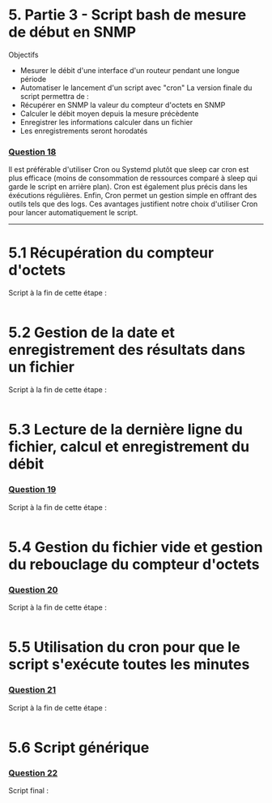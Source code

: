 # 5. Partie 3 - Script bash de mesure de début en SNMP
Objectifs
- Mesurer le débit d'une interface d'un routeur pendant une longue période
- Automatiser le lancement d'un script avec "cron"
La version finale du script permettra de :
- Récupérer en SNMP la valeur du compteur d'octets en SNMP
- Calculer le débit moyen depuis la mesure précèdente
- Enregistrer les informations calculer dans un fichier
- Les enregistrements seront horodatés


### <u> Question 18 </u>
Il est préférable d'utiliser Cron ou Systemd plutôt que sleep car cron est plus efficace (moins de consommation de ressources comparé à sleep qui garde le script en arrière plan). Cron est également plus précis dans les éxécutions régulières.
Enfin, Cron permet un gestion simple en offrant des outils tels que des logs. Ces avantages justifient notre choix d'utiliser Cron pour lancer automatiquement le script.

**************************************************
# 5.1 Récupération du compteur d'octets
Script à la fin de cette étape :
```
```


# 5.2 Gestion de la date et enregistrement des résultats dans un fichier
Script à la fin de cette étape :
```
```

# 5.3 Lecture de la dernière ligne du fichier, calcul et enregistrement du débit
### <u> Question 19 </u>

Script à la fin de cette étape :
```
```

# 5.4 Gestion du fichier vide et gestion du rebouclage du compteur d'octets
### <u> Question 20 </u>

Script à la fin de cette étape :
```
```

# 5.5 Utilisation du cron pour que le script s'exécute toutes les minutes
### <u> Question 21 </u>

Script à la fin de cette étape :
```
```

# 5.6 Script générique
### <u> Question 22 </u>

Script final :
```
```
